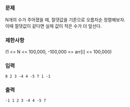 ### 문제

N개의 수가 주어졌을 때, 절댓값을 기준으로 오름차순 정렬해보자.  
이때 절댓값이 같다면 실제 값이 작은 수가 더 앞선다.  

### 제한사항  
(1 <= N <= 100,000,  -100,000 <= arr[i] <= 100,000)

### 입력
```
8 2 3 -4 4 -5 7 1 -1   
```
### 출력
```
-1 1 2 3 -4 4 -5 7
```